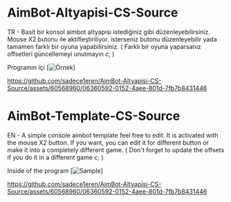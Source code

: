 # AimBot-Altyapisi-CS-Source
TR - Basit bir konsol aimbot altyapısı istediğiniz gibi düzenleyebilirsiniz.
Mouse X2 butonu ile aktifleştiriliyor. isterseniz butonu düzenleyebilir yada tamamen farklı bir oyuna yapabilirsiniz. ( Farklı bir oyuna yaparsanız offsetleri güncellemeyi unutmayın c; )

Programın içi
[![Örnek](https://media.discordapp.net/attachments/1088099454470598737/1121537655772033154/image.png?width=1200&height=676)]

https://github.com/sadece1eren/AimBot-Altyapisi-CS-Source/assets/60568960/06360592-0152-4aee-801d-7fb7b8431446



# AimBot-Template-CS-Source
EN - A simple console aimbot template feel free to edit.
It is activated with the mouse X2 button. If you want, you can edit it for different button or make it into a completely different game. ( Don't forget to update the offsets if you do it in a different game c; )

Inside of the program
[![Sample](https://media.discordapp.net/attachments/1088099454470598737/1121537655772033154/image.png?width=1200&height=676)]

https://github.com/sadece1eren/AimBot-Altyapisi-CS-Source/assets/60568960/06360592-0152-4aee-801d-7fb7b8431446
